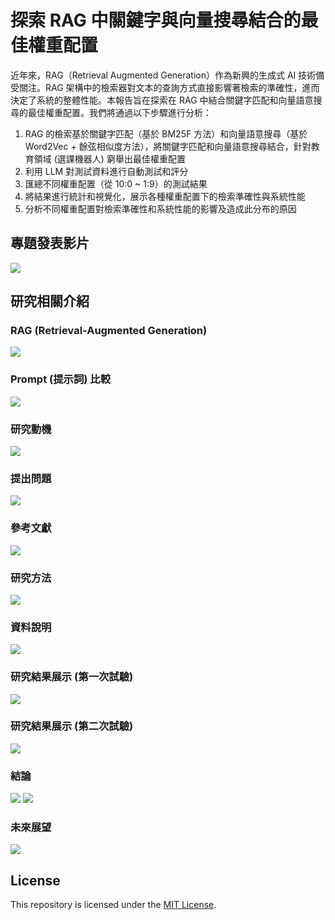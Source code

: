 # 探索 RAG 中關鍵字與向量搜尋結合的最佳權重配置
近年來，RAG（Retrieval Augmented Generation）作為新興的生成式 AI 技術備受關注。RAG 架構中的檢索器對文本的查詢方式直接影響著檢索的準確性，進而決定了系統的整體性能。本報告旨在探索在 RAG 中結合關鍵字匹配和向量語意搜尋的最佳權重配置。我們將通過以下步驟進行分析：
1. RAG 的檢索基於關鍵字匹配（基於 BM25F 方法）和向量語意搜尋（基於 Word2Vec + 餘弦相似度方法），將關鍵字匹配和向量語意搜尋結合，針對教育領域 (選課機器人) 窮舉出最佳權重配置
2. 利用 LLM 對測試資料進行自動測試和評分
3. 匯總不同權重配置（從 10:0 ~ 1:9）的測試結果
4. 將結果進行統計和視覺化，展示各種權重配置下的檢索準確性與系統性能
5. 分析不同權重配置對檢索準確性和系統性能的影響及造成此分布的原因

## 專題發表影片
[![](https://img.youtube.com/vi/OGzUFCVihws/0.jpg)](https://www.youtube.com/embed/OGzUFCVihws?si=3bWzFjl45HAsSeh6)

## 研究相關介紹

### RAG (Retrieval-Augmented Generation)
![](https://raw.githubusercontent.com/JustinHsu1019/RAG_Search_Weights/main/img/4.jpg)

### Prompt (提示詞) 比較
![](https://raw.githubusercontent.com/JustinHsu1019/RAG_Search_Weights/main/img/5.jpg)

### 研究動機
![](https://raw.githubusercontent.com/JustinHsu1019/RAG_Search_Weights/main/img/6.jpg)

### 提出問題
![](https://raw.githubusercontent.com/JustinHsu1019/RAG_Search_Weights/main/img/7.jpg)

### 參考文獻
![](https://raw.githubusercontent.com/JustinHsu1019/RAG_Search_Weights/main/img/8.jpg)

### 研究方法
![](https://raw.githubusercontent.com/JustinHsu1019/RAG_Search_Weights/main/img/9.jpg)

### 資料說明
![](https://raw.githubusercontent.com/JustinHsu1019/RAG_Search_Weights/main/img/10.jpg)

### 研究結果展示 (第一次試驗)
![](https://raw.githubusercontent.com/JustinHsu1019/RAG_Search_Weights/main/img/11.jpg)

### 研究結果展示 (第二次試驗)
![](https://raw.githubusercontent.com/JustinHsu1019/RAG_Search_Weights/main/img/12.jpg)

### 結論
![](https://raw.githubusercontent.com/JustinHsu1019/RAG_Search_Weights/main/img/13.jpg)
![](https://raw.githubusercontent.com/JustinHsu1019/RAG_Search_Weights/main/img/14.jpg)

### 未來展望
![](https://raw.githubusercontent.com/JustinHsu1019/RAG_Search_Weights/main/img/15.jpg)

## License
This repository is licensed under the [MIT License](https://github.com/JustinHsu1019/RAG_Search_Weights/blob/main/LICENSE).
